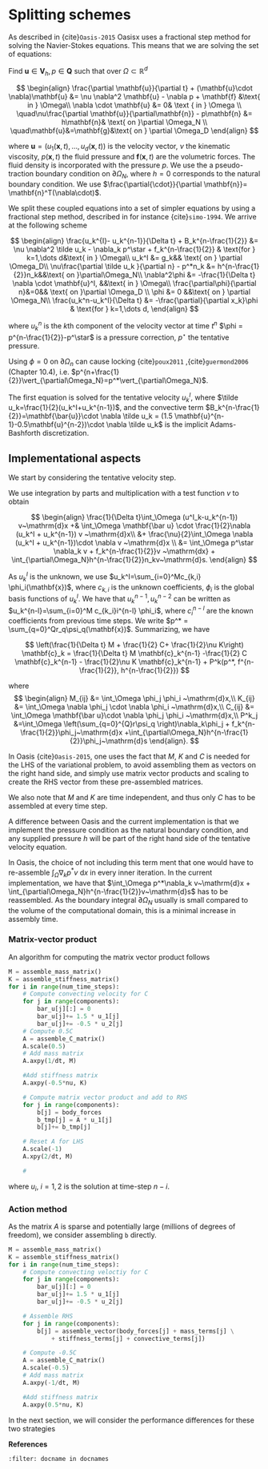 # Splitting schemes
As described in {cite}`Oasis-2015` Oasisx uses a fractional step method for solving the Navier-Stokes equations.
This means that we are solving the set of equations:

Find $\mathbf{u}\in \mathbf{V}_h, p \in \mathbf{Q}$ such that over $\Omega\subset \mathbb{R}^d$

$$
\begin{align}
\frac{\partial \mathbf{u}}{\partial t} + (\mathbf{u}\cdot \nabla)\mathbf{u} &= \nu \nabla^2 \mathbf{u} - \nabla p + \mathbf{f} &\text{ in } \Omega\\
\nabla \cdot \mathbf{u} &= 0& \text { in } \Omega \\
\quad\nu\frac{\partial \mathbf{u}}{\partial\mathbf{n}} - p\mathbf{n} &= h\mathbf{n}& \text{ on }\partial \Omega_N \\
\quad\mathbf{u}&=\mathbf{g}&\text{ on } \partial \Omega_D
\end{align}
$$

where $\mathbf{u} = (u_1(\mathbf{x}, t), \dots, u_d(\mathbf{x}, t))$ is the velocity vector, $\nu$ the kinematic viscosity, $p(\mathbf{x}, t)$ the fluid pressure and $\mathbf{f}(\mathbf{x}, t)$ are the volumetric forces. The fluid density is incorporated with the pressure $p$.
We use the a pseudo-traction boundary condition on $\partial\Omega_N$, where $h=0$ corresponds to the natural boundary condition. We use $\frac{\partial{\cdot}}{\partial \mathbf{n}}= \mathbf{n}^T(\nabla\cdot)$.

We split these coupled equations into a set of simpler equations by using a fractional step method, described in for instance {cite}`simo-1994`. We arrive at the following scheme

$$
\begin{align}
    \frac{u_k^{I}-  u_k^{n-1}}{\Delta t} + B_k^{n-\frac{1}{2}} &= \nu \nabla^2 \tilde u_k - \nabla_k p^\star + f_k^{n-\frac{1}{2}} & \text{for } k=1,\dots d&\text{ in } \Omega\\
    u_k^I &= g_k&& \text{ on } \partial \Omega_D\\
    \nu\frac{\partial \tilde u_k }{\partial  n} - p^*n_k &= h^{n-\frac{1}{2}}n_k&&\text{ on }\partial\Omega_N\\
    \nabla^2\phi &= -\frac{1}{\Delta t} \nabla \cdot \mathbf{u}^I, &&\text{ in } \Omega\\
    \frac{\partial\phi}{\partial n}&=0&& \text{ on }\partial \Omega_D \\
    \phi &= 0 &&\text{ on } \partial \Omega_N\\
    \frac{u_k^n-u_k^I}{\Delta t} &= -\frac{\partial}{\partial x_k}\phi & \text{for } k=1,\dots d,
\end{align}
$$

where $u_k^n$ is the $k$th component of the velocity vector at time $t^n$ $\phi = p^{n-\frac{1}{2}}-p^\star$ is a pressure correction, $p^\star$ the tentative pressure.

Using $\phi=0$ on $\partial\Omega_n$ can cause locking {cite}`poux2011` ,{cite}`guermond2006` (Chapter 10.4), i.e. $p^{n+\frac{1}{2}}\vert_{\partial\Omega_N}=p^*\vert_{\partial\Omega_N}$.

The first equation is solved for the tentative velocity $u_k^I$, where $\tilde u_k=\frac{1}{2}(u_k^I+u_k^{n-1})$, and the convective term $B_k^{n-\frac{1}{2}}=\mathbf{\bar{u}}\cdot \nabla \tilde u_k = (1.5 \mathbf{u}^{n-1}-0.5\mathbf{u}^{n-2})\cdot \nabla \tilde u_k$ is the implicit Adams-Bashforth discretization.

## Implementational aspects
We start by considering the tentative velocity step.

We use integration by parts and multiplication with a test function $v$ to obtain

$$
\begin{align}
    \frac{1}{\Delta t}\int_\Omega (u^I_k-u_k^{n-1}) v~\mathrm{d}x +& \int_\Omega \mathbf{\bar u} \cdot \frac{1}{2}\nabla (u_k^I + u_k^{n-1}) v ~\mathrm{d}x\\
    &+ \frac{\nu}{2}\int_\Omega \nabla (u_k^I + u_k^{n-1})\cdot \nabla v ~\mathrm{d}x \\
    &= \int_\Omega p^\star \nabla_k v + f_k^{n-\frac{1}{2}}v ~\mathrm{dx} + \int_{\partial\Omega_N}h^{n-\frac{1}{2}}n_kv~\mathrm{d}s.
\end{align}
$$

As $u_k^I$ is the unknown, we use $u_k^I=\sum_{i=0}^Mc_{k,i} \phi_i(\mathbf{x})$, where $c_{k,i}$ is the unknown coefficients, $\phi_i$ is the global basis functions of $u_k^I$.
We have that $u_k^{n-1}, u_k^{n-2}$ can be written as $u_k^{n-l}=\sum_{i=0}^M c_{k_i}i^{n-l} \phi_i$, where $c_i^{n-l}$ are the known coefficients from previous time steps.
We write $p^* = \sum_{q=0}^Qr_q\psi_q(\mathbf{x})$.
Summarizing, we have

$$
\left(\frac{1}{\Delta t} M + \frac{1}{2} C+ \frac{1}{2}\nu K\right) \mathbf{c}_k = \frac{1}{\Delta t} M \mathbf{c}_k^{n-1} -\frac{1}{2} C \mathbf{c}_k^{n-1} - \frac{1}{2}\nu K \mathbf{c}_k^{n-1} + P^k(p^*, f^{n-\frac{1}{2}}, h^{n-\frac{1}{2}})
$$

where 
$$
\begin{align}
M_{ij} &= \int_\Omega \phi_j \phi_i ~\mathrm{d}x,\\
K_{ij} &= \int_\Omega \nabla \phi_j \cdot \nabla \phi_i ~\mathrm{d}x,\\
C_{ij} &= \int_\Omega \mathbf{\bar u}\cdot \nabla \phi_j \phi_i ~\mathrm{d}x,\\
P^k_j &=\int_\Omega \left(\sum_{q=0}^{Q}r\psi_q \right)\nabla_k\phi_j + f_k^{n-\frac{1}{2}}\phi_j~\mathrm{d}x
+\int_{\partial\Omega_N}h^{n-\frac{1}{2}}\phi_j~\mathrm{d}s
\end{align}.
$$

In Oasis {cite}`Oasis-2015`, one uses the fact that $M$, $K$ and $C$ is needed for the LHS of the variational problem, to avoid assembling them as vectors on the right hand side, and simply use matrix vector products and scaling to create the RHS vector from these pre-assembled matrices.

We also note that $M$ and $K$ are time independent, and thus only $C$ has to be assembled at every time step.

A difference between Oasis and the current implementation is that we implement the pressure condition as the natural boundary condition, and any supplied pressure $h$ will be part of the right hand side of the tentative velocity equation.

In Oasis, the choice of not including this term ment that one would have to re-assemble 
$\int_\Omega \nabla_k p^*v~\mathrm{d}x$ in every inner iteration.
In the current implementation, we have that $\int_\Omega p^*\nabla_k v~\mathrm{d}x + \int_{\partial\Omega_N}h^{n-\frac{1}{2}}v~\mathrm{d}s$ has to be reassembled. As the boundary integral $\partial\Omega_N$ usually is small compared to the volume of the computational domain, this is a minimal increase in assembly time.


### Matrix-vector product
An algorithm for computing the matrix vector product follows
```python
M = assemble_mass_matrix()
K = assemble_stiffness_matrix()
for i in range(num_time_steps):
    # Compute convecting velocity for C
    for j in range(components): 
        bar_u[j][:] = 0
        bar_u[j]+= 1.5 * u_1[j]
        bar_u[j]+= -0.5 * u_2[j]
    # Compute 0.5C
    A = assemble_C_matrix()
    A.scale(0.5)
    # Add mass matrix
    A.axpy(1/dt, M)

    #Add stiffness matrix
    A.axpy(-0.5*nu, K)

    # Compute matrix vector product and add to RHS
    for j in range(components):
        b[j] = body_forces
        b_tmp[j] = A * u_1[j]
        b[j]+= b_tmp[j]    

    # Reset A for LHS
    A.scale(-1)
    A.xpy(2/dt, M)

    # 
```
where $u_i$, $i=1,2$ is the solution at time-step $n-i$.

### Action method
As the matrix $A$ is sparse and potentially large (millions of degrees of freedom), we consider assembling `b` directly.
```python
M = assemble_mass_matrix()
K = assemble_stiffness_matrix()
for i in range(num_time_steps):
    # Compute convecting veloctiy for C
    for j in range(components): 
        bar_u[j][:] = 0
        bar_u[j]+= 1.5 * u_1[j]
        bar_u[j]+= -0.5 * u_2[j]

    # Assemble RHS
    for j in range(components):
        b[j] = assemble_vector(body_forces[j] + mass_terms[j] \
            + stiffness_terms[j] + convective_terms[j])

    # Compute -0.5C
    A = assemble_C_matrix()
    A.scale(-0.5)
    # Add mass matrix
    A.axpy(-1/dt, M)

    #Add stiffness matrix
    A.axpy(0.5*nu, K)
```

In the next section, we will consider the performance differences for these two strategies

**References**
```{bibliography}
:filter: docname in docnames
```
